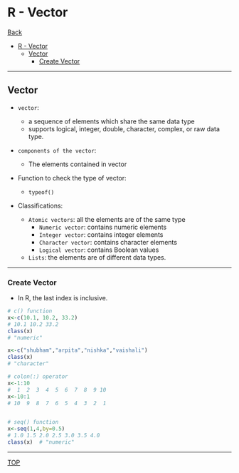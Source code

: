 # R - Vector

[Back](../../index.md)

- [R - Vector](#r---vector)
  - [Vector](#vector)
    - [Create Vector](#create-vector)

---

## Vector

- `vector`:

  - a sequence of elements which share the same data type
  - supports logical, integer, double, character, complex, or raw data type.

- `components of the vector`:

  - The elements contained in vector

- Function to check the type of vector:

  - `typeof()`

- Classifications:
  - `Atomic vectors`: all the elements are of the same type
    - `Numeric vector`: contains numeric elements
    - `Integer vector`: contains integer elements
    - `Character vector`: contains character elements
    - `Logical vector`: contains Boolean values
  - `Lists`: the elements are of different data types.

---

### Create Vector

- In R, the last index is inclusive.

```r
# c() function
x<-c(10.1, 10.2, 33.2)
# 10.1 10.2 33.2
class(x)
# "numeric"

x<-c("shubham","arpita","nishka","vaishali")
class(x)
# "character"

# colon(:) operator
x<-1:10
#  1  2  3  4  5  6  7  8  9 10
x<-10:1
# 10  9  8  7  6  5  4  3  2  1


# seq() function
x<-seq(1,4,by=0.5)
# 1.0 1.5 2.0 2.5 3.0 3.5 4.0
class(x)  # "numeric"
```

---

[TOP](#r---vector)
